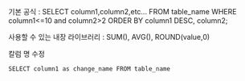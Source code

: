 기본 공식 : 
SELECT column1,column2,etc... FROM table_name
WHERE column1<=10 and column2>2
ORDER BY column1 DESC, column2;

사용할 수 있는 내장 라이브러리 : SUM(), AVG(), ROUND(value,0)  

칼럼 명 수정
~~~
SELECT column1 as change_name FROM table_name
~~~


